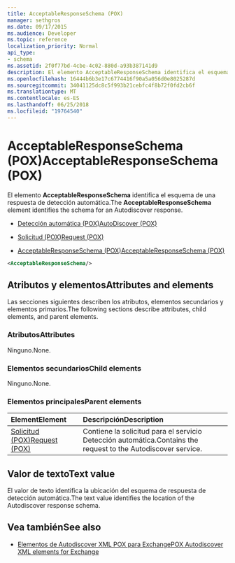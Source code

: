 ```yaml
---
title: AcceptableResponseSchema (POX)
manager: sethgros
ms.date: 09/17/2015
ms.audience: Developer
ms.topic: reference
localization_priority: Normal
api_type:
- schema
ms.assetid: 2f0f77bd-4cbe-4c02-880d-a93b387141d9
description: El elemento AcceptableResponseSchema identifica el esquema de una respuesta de detección automática.
ms.openlocfilehash: 16444b6b3e17c6774416f90a5a056d0e8025287d
ms.sourcegitcommit: 34041125dc8c5f993b21cebfc4f8b72f0fd2cb6f
ms.translationtype: MT
ms.contentlocale: es-ES
ms.lasthandoff: 06/25/2018
ms.locfileid: "19764540"
---
```

# <a name="acceptableresponseschema-pox"></a><span data-ttu-id="9e288-103">AcceptableResponseSchema (POX)</span><span class="sxs-lookup"><span data-stu-id="9e288-103">AcceptableResponseSchema (POX)</span></span>

<span data-ttu-id="9e288-104">El elemento **AcceptableResponseSchema** identifica el esquema de una respuesta de detección automática.</span><span class="sxs-lookup"><span data-stu-id="9e288-104">The **AcceptableResponseSchema** element identifies the schema for an Autodiscover response.</span></span> 
  
- [<span data-ttu-id="9e288-105">Detección automática (POX)</span><span class="sxs-lookup"><span data-stu-id="9e288-105">AutoDiscover (POX)</span></span>](autodiscover-pox.md)
  
- [<span data-ttu-id="9e288-106">Solicitud (POX)</span><span class="sxs-lookup"><span data-stu-id="9e288-106">Request (POX)</span></span>](request-pox.md)
  
- [<span data-ttu-id="9e288-107">AcceptableResponseSchema (POX)</span><span class="sxs-lookup"><span data-stu-id="9e288-107">AcceptableResponseSchema (POX)</span></span>](acceptableresponseschema-pox.md)
  
```xml
<AcceptableResponseSchema/>
```

## <a name="attributes-and-elements"></a><span data-ttu-id="9e288-108">Atributos y elementos</span><span class="sxs-lookup"><span data-stu-id="9e288-108">Attributes and elements</span></span>

<span data-ttu-id="9e288-109">Las secciones siguientes describen los atributos, elementos secundarios y elementos primarios.</span><span class="sxs-lookup"><span data-stu-id="9e288-109">The following sections describe attributes, child elements, and parent elements.</span></span>
  
### <a name="attributes"></a><span data-ttu-id="9e288-110">Atributos</span><span class="sxs-lookup"><span data-stu-id="9e288-110">Attributes</span></span>

<span data-ttu-id="9e288-111">Ninguno.</span><span class="sxs-lookup"><span data-stu-id="9e288-111">None.</span></span>
  
### <a name="child-elements"></a><span data-ttu-id="9e288-112">Elementos secundarios</span><span class="sxs-lookup"><span data-stu-id="9e288-112">Child elements</span></span>

<span data-ttu-id="9e288-113">Ninguno.</span><span class="sxs-lookup"><span data-stu-id="9e288-113">None.</span></span>
  
### <a name="parent-elements"></a><span data-ttu-id="9e288-114">Elementos principales</span><span class="sxs-lookup"><span data-stu-id="9e288-114">Parent elements</span></span>

|<span data-ttu-id="9e288-115">**Element**</span><span class="sxs-lookup"><span data-stu-id="9e288-115">**Element**</span></span>|<span data-ttu-id="9e288-116">**Descripción**</span><span class="sxs-lookup"><span data-stu-id="9e288-116">**Description**</span></span>|
|:-----|:-----|
|[<span data-ttu-id="9e288-117">Solicitud (POX)</span><span class="sxs-lookup"><span data-stu-id="9e288-117">Request (POX)</span></span>](request-pox.md) <br/> |<span data-ttu-id="9e288-118">Contiene la solicitud para el servicio Detección automática.</span><span class="sxs-lookup"><span data-stu-id="9e288-118">Contains the request to the Autodiscover service.</span></span>  <br/> |
   
## <a name="text-value"></a><span data-ttu-id="9e288-119">Valor de texto</span><span class="sxs-lookup"><span data-stu-id="9e288-119">Text value</span></span>

<span data-ttu-id="9e288-120">El valor de texto identifica la ubicación del esquema de respuesta de detección automática.</span><span class="sxs-lookup"><span data-stu-id="9e288-120">The text value identifies the location of the Autodiscover response schema.</span></span>
  
## <a name="see-also"></a><span data-ttu-id="9e288-121">Vea también</span><span class="sxs-lookup"><span data-stu-id="9e288-121">See also</span></span>

- [<span data-ttu-id="9e288-122">Elementos de Autodiscover XML POX para Exchange</span><span class="sxs-lookup"><span data-stu-id="9e288-122">POX Autodiscover XML elements for Exchange</span></span>](pox-autodiscover-xml-elements-for-exchange.md)

